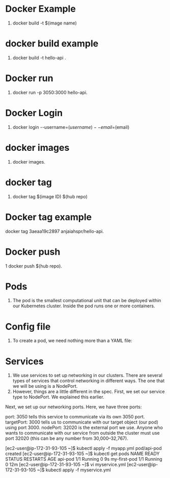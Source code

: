 # Docker Example 
1. docker build -t $(image name)
  
# docker build example 
1. docker build -t hello-api .

#  Docker run
1. docker run -p 3050:3000 hello-api. 

# Docker Login
1. docker login --username=$(username) --email=$(email)
  
# docker images
1. docker images.

# docker tag
1. docker tag $(image ID) $(hub repo)

# Docker tag example
docker tag 3aeaa19c2897 anjaiahspr/hello-api.

# Docker push
1 docker push $(hub repo).

# Pods
1. The pod is the smallest computational unit that can be deployed within our Kubernetes cluster. Inside the pod runs one or more containers.

# Config file
1. To create a pod, we need nothing more than a YAML file:

# Services
1. We use services to set up networking in our clusters. There are several types of services that control networking in different ways. The one that we will be using is a NodePort.
2. However, things are a little different in the spec. First, we set our service type to NodePort. We explained this earlier.

Next, we set up our networking ports. Here, we have three ports:

port: 3050 tells this service to communicate via its own 3050 port.
targetPort: 3000 tells us to communicate with our target object (our pod) using port 3000.
nodePort: 32020 is the external port we use. Anyone who wants to communicate with our service from outside the cluster must use port 32020 (this can be any number from 30,000–32,767).

[ec2-user@ip-172-31-93-105 ~]$ kubectl apply -f myapp.yml
pod/api-pod created
[ec2-user@ip-172-31-93-105 ~]$ kubectl get pods
NAME           READY   STATUS    RESTARTS   AGE
api-pod        1/1     Running   0          9s
my-first-pod   1/1     Running   0          12m
[ec2-user@ip-172-31-93-105 ~]$ vi myservice.yml
[ec2-user@ip-172-31-93-105 ~]$ kubectl apply -f myservice.yml

  
  
  

